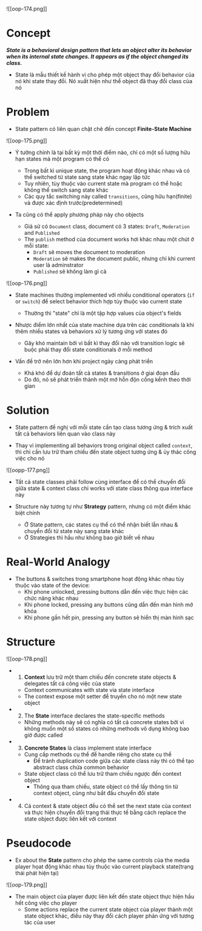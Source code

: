 
![[oop-174.png]]

# Concept

***State is a behavioral design pattern that lets an object alter its behavior when its internal state changes. It appears as if the object changed its class.***

- State là mẫu thiết kế hành vi cho phép một object thay đổi behavior của nó khi state thay đổi. Nó xuất hiện như thể object đã thay đổi class của nó

# Problem

- State pattern có liên quan chặt chẽ đến concept **Finite-State Machine**

![[oop-175.png]]

- Ý tưởng chính là tại bất kỳ một thời điểm nào, chỉ có một số lượng hữu hạn states mà một program có thể có
	- Trong bất kì unique state, the program hoạt động khác nhau và có thể switched từ state sang state khác ngay lập tức
	- Tuy nhiên, tùy thuộc vào current state mà program có thể hoặc không thể switch sang state khác
	- Các quy tắc switching này called `transitions`, cũng hữu hạn(finite) và được xác định trước(predetermined)

- Ta cũng có thể apply phương pháp này cho objects
	- Giả sử có `Document` class, document có 3 states: `Draft`, `Moderation` and `Published`
	- The `publish` method của document works hơi khác nhau một chút ở mỗi state:
		- `Draft` sẽ moves the document to moderation
		- `Moderation` sẽ makes the document public, nhưng chỉ khi current user là adminstrator
		- `Published` sẽ không làm gì cả

![[oop-176.png]]

- State machines thường implemented với nhiều conditional operators (`if` or `switch`) để select behavior thích hợp tùy thuộc vào current state
	- Thường thì "state" chỉ là một tập hợp values của object's fields

- Nhược điểm lớn nhất của state machine dựa trên các conditionals là khi thêm nhiều states và behaviors xử lý tương ứng với states đó
	- Gây khó maintain bởi vì bất kì thay đổi nào với transition logic sẽ buộc phải thay đổi state conditionals ở mỗi method
	
- Vấn đề trở nên lớn hơn khi project ngày càng phát triển
	- Khá khó để dự đoán tất cả states & transitions ở giai đoạn đầu
	- Do đó, nó sẽ phát triển thành một mớ hỗn độn cồng kềnh theo thời gian

# Solution

- State pattern đề nghị với mỗi state cần tạo class tương ứng & trích xuất tất cả behaviors liên quan vào class này

- Thay vì implementing all behaviors trong original object called `context`, thì chỉ cần lưu trữ tham chiếu đến state object tương ứng & ủy thác công việc cho nó 

![[oopp-177.png]]

- Tất cả state classes phải follow cùng interface để có thể chuyển đổi giữa state & context class chỉ works với state class thông qua interface này

- Structure này tương tự như **Strategy** pattern, nhưng có một điểm khác biệt chính
	- Ở State pattern, các states cụ thể có thể nhận biết lẫn nhau & chuyển đổi từ state này sang state khác
	- Ở Strategies thì hầu như không bao giờ biết về nhau

# Real-World Analogy

- The buttons & switches trong smartphone hoạt động khác nhau tùy thuộc vào state of the device:
	- Khi phone unlocked, pressing buttons dẫn đến việc thực hiện các chức năng khác nhau
	- Khi phone locked, pressing any buttons cũng dẫn đến màn hình mở khóa
	- Khi phone gần hết pin, pressing any button sẽ hiển thị màn hình sạc

# Structure

![[oop-178.png]]

- 1. **Context** lưu trữ một tham chiếu đến concrete state objects & delegates tất cả công việc của state
	- Context communicates with state via state interface
	- The context expose một setter để truyền cho nó một new state object
	
- 2. The **State** interface declares the state-specific methods
	- Những methods này sẽ có nghĩa có tất cả concrete states bởi vì không muốn một số states có những methods vô dụng không bao giờ được called
	
- 3. **Concrete States** là class implement state interface
	- Cung cấp methods cụ thể để handle riêng cho state cụ thể
		- Để tránh duplication code giữa các state class này thì có thể tạo abstract class chứa common behavior 
	- State object class có thể lưu trữ tham chiều ngược đến context object
		- Thông qua tham chiếu, state object có thể lấy thông tin từ context object, cũng như bắt đầu chuyển đổi state

- 4. Cả context & state object đều có thể set the next state của context và thực hiện chuyển đổi trạng thái thực tế bằng cách replace the state object được liên kết với context

# Pseudocode

- Ex about the **State** pattern cho phép the same controls của the media player họat động khác nhau tùy thuộc vào current playback state(trạng thái phát hiện tại)

![[oop-179.png]]

- The main object của player được liên kết đến state object thực hiện hầu hết công việc cho player
	- Some actions replace the current state object của player thành một state object khác, điều này thay đổi cách player phản ứng với tương tác của user
	
 































